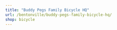 ```yaml
---
title: "Buddy Pegs Family Bicycle HQ"
url: /bentonville/buddy-pegs-family-bicycle-hq/
shop: bicycle
---
```


